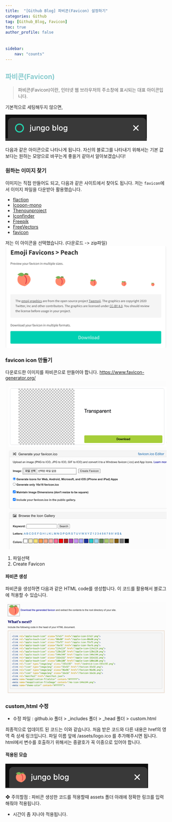 ```yaml
---
title:  "[Github Blog] 파비콘(Favicon) 설정하기"
categories: Github
tag: [Github_Blog, Favicon]
toc: true
author_profile: false


sidebar:
    nav: "counts"
---
```


## <span style='color:RGB(135, 203, 206)'>파비콘(Favicon)

>파비콘(Favicon)이란, 인터넷 웹 브라우저의 주소창에 표시되는 대표 아이콘입니다.

기본적으로 세팅해두지 않으면,


![](/assets/images/2023-05-09-git_favicon/nav.png)

다음과 같은 아이콘으로 나타나게 됩니다.
자신의 블로그를 나타내기 위해서는 기본 값 보다는 원하는 모양으로 바꾸는게 좋을거 같아서 알아보겠습니다!

### 원하는 이미지 찾기
이미지는 직접 만들어도 되고, 다음과 같은 사이트에서 찾아도 됩니다. 저는 `favicon`에서 이미지 파일을 다운받아 활용했습니다.

- [flaction](https://www.flaticon.com/)
- [Icooon-mono](https://icooon-mono.com/)
- [Thenounproject](https://thenounproject.com/)
- [Iconfinder](https://www.iconfinder.com/)
- [Freepik](https://www.freepik.com/)
- [FreeVectors](https://www.freevectors.net/)
- [favicon](https://favicon.io/)

저는 이 아이콘을 선택했습니다.
(다운로드 -> zip파일)
![](/assets/images/2023-05-09-git_favicon/peach.png)

### favicon icon 만들기
다운로드한 이미지를 파비콘으로 만들어야 합니다.
https://www.favicon-generator.org/
![](/assets/images/2023-05-09-git_favicon/generator.png)

1. 파일선택
2. Create Favicon

#### 파비콘 생성
파비콘을 생성하면 다음과 같은 HTML code를 생성합니다.
이 코드를 활용해서 블로그에 적용할 수 있습니다.

![](/assets/images/2023-05-09-git_favicon/generator2.png)

### custom,html 수정
- 수정 파일 : github.io 폴더 > _includes 폴더 > _head 폴더 > custom.html


최종적으로 업데이트 된 코드는 이와 같습니다.
처음 받은 코드와 다른 내용은 href의 영역 즉 상세 링크입니다.
파일 이름 앞에 /assets/logo.ico 를 추가해주시면 됩니다.
html에서 변수를 호출하기 위해서는 중괄호가 꼭 이중으로 있어야 합니다.

#### 적용된 모습
![](/assets/images/2023-05-09-git_favicon/nav2.png)

❖ 주의할점 : 파비콘 생성한 코드를 적용할때 assets 폴더 아래에 정확한 링크를 입력해줘야 적용됩니다.
+ 시간이 좀 지나야 적용됩니다.